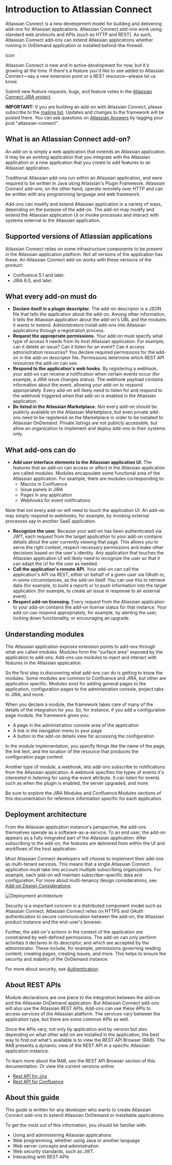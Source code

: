 # Introduction to Atlassian Connect
Atlassian Connect is a new development model for building and delivering add-ons for Atlassian applications. Atlassian Connect add-ons work using standard web protocols and APIs (such as HTTP and REST). As such, Atlassian Connect add-ons can extend Atlassian applications whether running in OnDemand application or installed behind-the-firewall.

<div class="aui-message hint shadowed information-macro">
	<span class="aui-icon icon-hint">Icon</span>
	<div class="message-content">
    	<p>Atlassian Connect is new and in active development for now, but it's growing all the time. If there's a feature you'd like to see added to Atlassian Connect—say a new extension point or a REST resource—please let us know.</p><p>Submit new feature requests, bugs, and feature votes in the <a href="https://ecosystem.atlassian.net/browse/AC" class="external-link" rel="nofollow">Atlassian Connect JIRA project</a>.</p><p><strong>IMPORTANT:</strong> If you are building an add-on with Atlassian Connect, please subscribe to the <a href="https://groups.google.com/forum/?fromgroups=#!forum/atlassian-connect-dev" class="external-link" rel="nofollow">mailing list</a>. Updates and changes to the framework will be posted there. You can ask questions on <a href="http://answers.atlassian.com" class="external-link" rel="nofollow">Atlassian Answers</a> by tagging your post "atlassian-connect".</p>
	</div>
</div>

## What is an Atlassian Connect add-on?
An add-on is simply a web application that extends an Atlassian application. It may be an existing application that you integrate with the Atlassian application or a new application that you create to add features to an Atlassian application.

Traditional Atlassian add-ons run within an Atlassian application, and were required to be written in Java using Atlassian's Plugin Framework. Atlassian Connect add-ons, on the other hand, operate remotely over HTTP and can be written with any programming language and web framework.

Add-ons can modify and extend Atlassian application in a variety of ways, depending on the purpose of the add-on. The add-on may modify and extend the Atlassian application UI or invoke processes and interact with systems external to the Atlassian application.

## Supported versions of Atlassian applications
Atlassian Connect relies on some infrastructure components to be present in the Atlassian application platform. Not all versions of the application has these. An Atlassian Connect add-on works with these versions of the product: 

- Confluence 5.1 and later.
- JIRA 6.0, and later.

## What every add-on must do
- **Declare itself in a plugin descriptor.** The add-on descriptor is a JSON file that tells the application about the add-on. Among other information, it tells the Atlassian application about the add-on's URL and the modules it wants to extend. Administrators install add-ons into Atlassian applications through a registration process.
- **Request the appropriate permissions.** Your add-on must specify what type of access it needs from its host Atlassian application. For example, can it delete an issue? Can it listen for an event? Can it access administration resources? You declare required permissions for the add-on in the add-on descriptor file. Permissions determine which REST API resources the add-on can use.
- **Respond to the application's web hooks.** By registering a webhook, your add-on can receive a notification when certain events occur (for example, a JIRA issue changes status). The webhook payload contains information about the event, allowing your add-on to respond appropriately. Every add-on will likely need to listen for and respond to the webhook triggered when that add-on is enabled in the Atlassian application.
- **Be listed in the Atlassian Marketplace.** Not every add-on should be publicly available on the Atlassian Marketplace, but even private add-ons need to be registered on the Marketplace in order to be installed to Atlassian OnDemand. Private listings are not publicly accessible, but allow an organization to implement and deploy add-ons to their systems only. 

## What add-ons can do
- **Add user interface elements to the Atlassian application UI.** The features that an add-on can access or affect in the Atlassian application are called modules. Modules encapsulate some functional area of the Atlassian application. For example, there are modules corresponding to:
	- Macros in Confluence
	- Issue panels in JIRA
	- Pages in any application
	- Webhooks for event notifications

Note that not every add-on will need to touch the application UI. An add-on may simply respond to webhooks, for example, by invoking external processes say in another SaaS application.

- **Recognize the user.** Because your add-on has been authenticated via JWT, each request from the target application to your add-on contains details about the user currently viewing that page. This allows you to serve the right context, respect necessary permissions and make other decisions based on the user's identity. 
Any application that touches the Atlassian application UI will likely need to recognize the user so that it can adapt the UI for the user as needed. 
- **Call the application's remote API.** Your add-on can call the application's API via REST, either on behalf of a given user via OAuth or, in some circumstances, as the add-on itself. You can use this to retrieve data (for example, to build a report) or to push information into the target application (for example, to create an issue in response to an external event).
- **Respect add-on licensing.** Every request from the Atlassian application to your add-on contains the add-on license status for that instance. Your add-on can respond appropriately, for example, by alerting the user, locking down functionality, or encouraging an upgrade.

## Understanding modules
The Atlassian application exposes extension points to add-ons through what are called modules. Modules form the "surface area" exposed by the application to add-ons. Add-ons use modules to inject and interact with features in the Atlassian application.

So the first step in discovering what add-ons can do is getting to know the modules. Some modules are common to Confluence and JIRA, but other are application specific. Modules exist for adding general pages to the application, configuration pages to the administration console, project tabs to JIRA, and more.

When you declare a module, the framework takes care of many of the details of the integration for you. So, for instance, if you add a configuration page module, the framework gives you:

- A page in the administration console area of the application
- A link in the navigation menu to your page
- A button in the add-on details view for accessing the configuration

In the module implementation, you specify things like the name of the page, the link text, and the location of the resource that produces the configuration page content.

Another type of module, a webhook, lets add-ons subscribe to notifications from the Atlassian application. A webhook specifies the types of events it's interested in listening for using the event attribute. It can listen for events such as when the plugin is enabled, the server upgraded, and more.

Be sure to explore the JIRA Modules and Confluence Modules sections of this documentation for reference information specific for each application.

## Deployment architecture
From the Atlassian application instance's perspective, the add-ons themselves operate as a software-as-a-service. To an end user, the add-on appears as a fully integrated part of the Atlassian application. After subscribing to the add-on, the features are delivered from within the UI and workflows of the host application.

Most Atlassian Connect developers will choose to implement their add-ons as multi-tenant services. This means that a single Atlassian Connect application must take into account multiple subscribing organizations. For example, each add-on will maintain subscriber-specific data and configuration. For more about multi-tenancy design considerations, see [Add-on Design Considerations](https://developer.atlassian.com/display/AC/Add-on+Design+Considerations).

<img src="../assets/images/DocDiagram.png" alt="Deployment architecture" />

Security is a important concern in a distributed component model such as Atlassian Connect. Atlassian Connect relies on HTTPS and OAuth authentication to secure communication between the add-on, the Atlassian product instance and the end-user's browser.

Further, the add-on's actions in the context of the application are constrained by well-defined permissions. The add-on can only perform activities it declares in its descriptor, and which are accepted by the administrator. These include, for example, permissions governing reading content, creating pages, creating issues, and more. This helps to ensure the security and stability of the OnDemand instance.  

For more about security, see [Authentication](authentication.html).

## About REST APIs
Module declarations are one piece to the integration between the add-on and the Atlassian OnDemand application. But Atlassian Connect add-ons will also use the Atlassian REST APIs. Add-ons can use these APIs to access services of the Atlassian platform. The services vary between the application type, but there are some common APIs as well. 

Since the APIs vary, not only by application and by version but also depending on what other add-on are installed in the application, the best way to find out what's available is to view the REST API Browser (RAB). The RAB presents a dynamic view of the REST API in a specific Atlassian application instance.

To learn more about the RAB, see the REST API Browser section of this documentation. Or view the current versions online:

 * [Rest API for Jira](https://jira.atlassian.com/plugins/servlet/restbrowser#/)
 * [Rest API for Confluence](https://confluence.atlassian.com/plugins/servlet/restbrowser#/)

## About this guide
This guide is written for any developer who wants to create Atlassian Connect add-ons to extend Atlassian OnDemand or installable applications. 

To get the most out of this information, you should be familiar with:

- Using and administering Atlassian applications
- Web programming, whether using Java or another language
- Web server concepts and administration.
- Web security standards, such as JWT.
- Interacting with REST APIs

